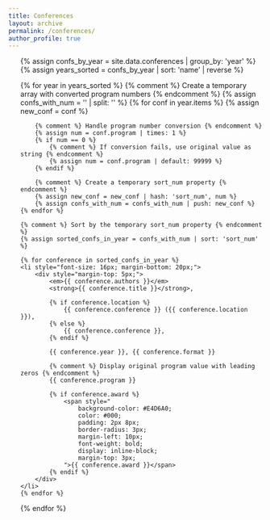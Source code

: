 ```yaml
---
title: Conferences
layout: archive
permalink: /conferences/
author_profile: true
---
```


<ul>
{% assign confs_by_year = site.data.conferences | group_by: 'year' %}
{% assign years_sorted = confs_by_year | sort: 'name' | reverse %}

{% for year in years_sorted %}
    {% comment %} Create a temporary array with converted program numbers {% endcomment %}
    {% assign confs_with_num = '' | split: '' %}
    {% for conf in year.items %}
        {% assign new_conf = conf %}
        
        {% comment %} Handle program number conversion {% endcomment %}
        {% assign num = conf.program | times: 1 %}
        {% if num == 0 %}
            {% comment %} If conversion fails, use original value as string {% endcomment %}
            {% assign num = conf.program | default: 99999 %}
        {% endif %}
        
        {% comment %} Create a temporary sort_num property {% endcomment %}
        {% assign new_conf = new_conf | hash: 'sort_num', num %}
        {% assign confs_with_num = confs_with_num | push: new_conf %}
    {% endfor %}
    
    {% comment %} Sort by the temporary sort_num property {% endcomment %}
    {% assign sorted_confs_in_year = confs_with_num | sort: 'sort_num' %}
    
    {% for conference in sorted_confs_in_year %}
    <li style="font-size: 16px; margin-bottom: 20px;">
        <div style="margin-top: 5px;">
            <em>{{ conference.authors }}</em> 
            <strong>{{ conference.title }}</strong>,
            
            {% if conference.location %}
                {{ conference.conference }} ({{ conference.location }}), 
            {% else %}
                {{ conference.conference }}, 
            {% endif %}
            
            {{ conference.year }}, {{ conference.format }} 
            
            {% comment %} Display original program value with leading zeros {% endcomment %}
            {{ conference.program }}
            
            {% if conference.award %}
                <span style="
                    background-color: #E4D6A0;
                    color: #000;
                    padding: 2px 8px;
                    border-radius: 3px;
                    margin-left: 10px;
                    font-weight: bold;
                    display: inline-block;
                    margin-top: 3px;
                ">{{ conference.award }}</span>
            {% endif %}
        </div>
    </li>
    {% endfor %}
{% endfor %}
</ul>
